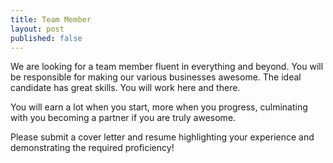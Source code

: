 ```yaml
---
title: Team Member
layout: post
published: false
---
```

We are looking for a team member fluent in everything and beyond. You will be responsible for making our various businesses awesome. The ideal candidate has great skills. You will work here and there.

You will earn a lot when you start, more when you progress, culminating with you becoming a partner if you are truly awesome.

Please submit a cover letter and resume highlighting your experience and demonstrating the required proficiency!
